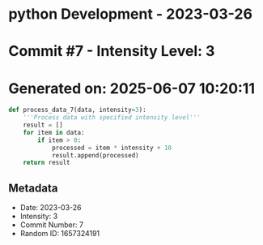 ﻿# python Development - 2023-03-26
# Commit #7 - Intensity Level: 3
# Generated on: 2025-06-07 10:20:11
```python
def process_data_7(data, intensity=3):
    '''Process data with specified intensity level'''
    result = []
    for item in data:
        if item > 0:
            processed = item * intensity + 10
            result.append(processed)
    return result
```
## Metadata
- Date: 2023-03-26
- Intensity: 3
- Commit Number: 7
- Random ID: 1657324191
